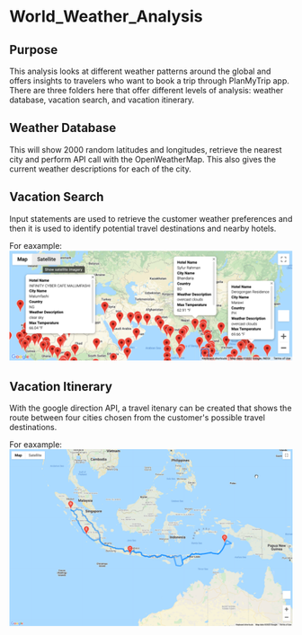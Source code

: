 # World_Weather_Analysis

## Purpose
This analysis looks at different weather patterns around the global and offers insights to travelers who want to book a trip through PlanMyTrip app. There are three folders here that offer different levels of analysis: weather database, vacation search, and vacation itinerary.

## Weather Database
This will show 2000 random latitudes and longitudes, retrieve the nearest city and perform API call with the OpenWeatherMap. This also gives the current weather descriptions for each of the city.

## Vacation Search
Input statements are used to retrieve the customer weather preferences and then it is used to identify potential travel destinations and nearby hotels.

For eaxample: 
![VacationSearch](Vacation_Search\WeatherPy_vacation_map.png)

## Vacation Itinerary
With the google direction API, a travel itenary can be created that shows the route between four cities chosen from the customer's possible travel destinations.

For eaxample: 
![VacationItinerary](Vacation_Itinerary\WeatherPy_travel_map.png)